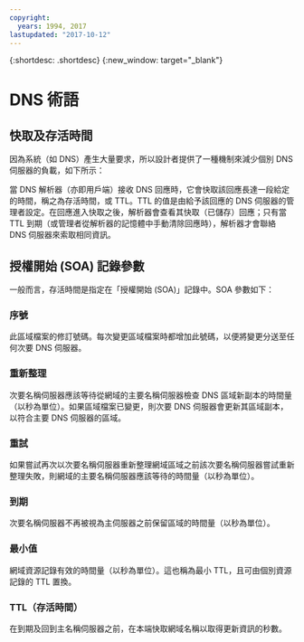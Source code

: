 ```yaml
---
copyright:
  years: 1994, 2017
lastupdated: "2017-10-12"
---
```


{:shortdesc: .shortdesc}
{:new_window: target="_blank"}

# DNS 術語

## 快取及存活時間

因為系統（如 DNS）產生大量要求，所以設計者提供了一種機制來減少個別 DNS 伺服器的負載，如下所示：

當 DNS 解析器（亦即用戶端）接收 DNS 回應時，它會快取該回應長達一段給定的時間，稱之為存活時間，或 TTL。TTL 的值是由給予該回應的 DNS 伺服器的管理者設定。在回應進入快取之後，解析器會查看其快取（已儲存）回應；只有當 TTL 到期（或管理者從解析器的記憶體中手動清除回應時），解析器才會聯絡 DNS 伺服器來索取相同資訊。

## 授權開始 (SOA) 記錄參數

一般而言，存活時間是指定在「授權開始 (SOA)」記錄中。SOA 參數如下：

### 序號

此區域檔案的修訂號碼。每次變更區域檔案時都增加此號碼，以便將變更分送至任何次要 DNS 伺服器。

### 重新整理

次要名稱伺服器應該等待從網域的主要名稱伺服器檢查 DNS 區域新副本的時間量（以秒為單位）。如果區域檔案已變更，則次要 DNS 伺服器會更新其區域副本，以符合主要 DNS 伺服器的區域。

### 重試

如果嘗試再次以次要名稱伺服器重新整理網域區域之前該次要名稱伺服器嘗試重新整理失敗，則網域的主要名稱伺服器應該等待的時間量（以秒為單位）。

### 到期

次要名稱伺服器不再被視為主伺服器之前保留區域的時間量（以秒為單位）。

### 最小值

網域資源記錄有效的時間量（以秒為單位）。這也稱為最小 TTL，且可由個別資源記錄的 TTL 置換。

### TTL（存活時間）

在到期及回到主名稱伺服器之前，在本端快取網域名稱以取得更新資訊的秒數。
